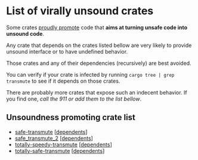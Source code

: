 # List of virally unsound crates

Some crates [proudly promote](https://crates.io/crates/totally-speedy-transmute) code that **aims at turning unsafe code
into unsound code**.

Any crate that depends on the crates listed bellow are very likely to provide unsound
interface or to have undefined behavior.

Those crates and any of their dependencies (recursively) are best avoided.

You can verify if your crate is infected by running `cargo tree | grep transmute` to see if it depends
on those crates.

There are probably more crates that expose such an indecent behavior. If you find one, *call the
911 or add them to the list bellow*.

## Unsoundness promoting crate list

  - [safe-transmute](https://crates.io/crates/safe-transmute) \[[dependents](https://crates.io/crates/safe-transmute/reverse_dependencies)\]
  - [safe_transmute_2](https://crates.io/crates/safe_transmute_2) \[[dependents](https://crates.io/crates/safe_transmute_2/reverse_dependencies)\]
  - [totally-speedy-transmute](https://crates.io/crates/totally-speedy-transmute) \[[dependents](https://crates.io/crates/totally-speedy-transmute/reverse_dependencies)\]
  - [totally-safe-transmute](https://crates.io/crates/totally-safe-transmute) \[[dependents](https://crates.io/crates/totally-safe-transmute/reverse_dependencies)\]
